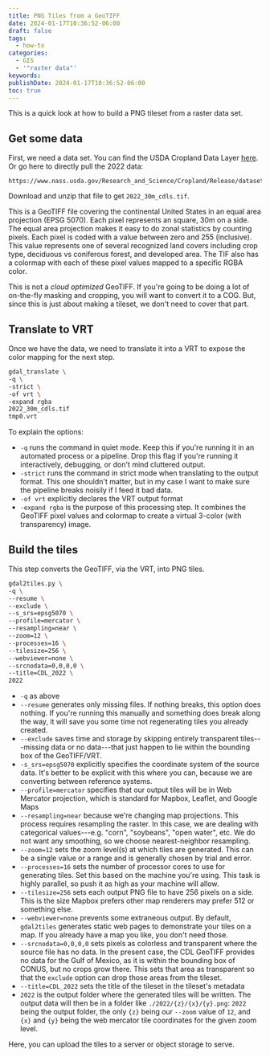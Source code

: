 ```yaml
---
title: PNG Tiles from a GeoTIFF
date: 2024-01-17T10:36:52-06:00
draft: false
tags:
  - how-to
categories:
  - GIS
  - '"raster data"'
keywords: 
publishDate: 2024-01-17T10:36:52-06:00
toc: true
---
```

This is a quick look at how to build a PNG tileset from a raster data set.

Get some data
---
First, we need a data set. You can find the USDA Cropland Data Layer [here](https://www.nass.usda.gov/Research_and_Science/Cropland/Release).  Or go here to directly pull the 2022 data:
```
https://www.nass.usda.gov/Research_and_Science/Cropland/Release/datasets/2022_30m_cdls.zip
```
Download and unzip that file to get  `2022_30m_cdls.tif`.

This is a GeoTIFF file covering the continental United States in an equal area projection (EPSG 5070). Each pixel represents an square, 30m on a side. The equal area projection makes it easy to do zonal statistics by counting pixels. Each pixel is coded with a value between zero and 255 (inclusive). This value represents one of several recognized land covers including crop type, deciduous vs coniferous forest, and developed area. The TIF also has a colormap with each of these pixel values mapped to a specific RGBA color.

This is not a *cloud optimized* GeoTIFF. If you're going to be doing a lot of on-the-fly masking and cropping, you will want to convert it to a COG. But, since this is just about making a tileset, we don't need to cover that part.

Translate to VRT
---
Once we have the data, we need to translate it into a VRT to expose the color mapping for the next step.
``` bash
gdal_translate \
-q \
-strict \
-of vrt \
-expand rgba
2022_30m_cdls.tif
tmp0.vrt
```
To explain the options:
- `-q` runs the command in quiet mode. Keep this if you're running it in an automated process or a pipeline. Drop this flag if you're running it interactively, debugging, or don't mind cluttered output.
- `-strict` runs the command in strict mode when translating to the output format. This one shouldn't matter, but in my case I want to make sure the pipeline breaks noisily if I feed it bad data.
- `-of vrt` explicitly declares the VRT output format
- `-expand rgba` is the purpose of this processing step. It combines the GeoTIFF pixel values and colormap to create a virtual 3-color (with transparency) image.

Build the tiles
---
This step converts the GeoTIFF, via the VRT, into PNG tiles.
``` bash
gdal2tiles.py \
-q \
--resume \
--exclude \
--s_srs=epsg5070 \
--profile=mercator \
--resampling=near \
--zoom=12 \
--processes=16 \
--tilesize=256 \
--webviewer=none \
--srcnodata=0,0,0,0 \
--title=CDL_2022 \
2022
```
- `-q` as above
- `--resume` generates only missing files. If nothing breaks, this option does nothing. If you're running this manually and something does break along the way, it will save you some time not regenerating tiles you already created.
- `--exclude` saves time and storage by skipping entirely transparent tiles---missing data or no data---that just happen to lie within the bounding box of the GeoTIFF/VRT.
- `-s_srs=epsg5070` explicitly specifies the coordinate system of the source data. It's better to be explicit with this where you can, because we are converting between reference systems.
- `--profile=mercator` specifies that our output tiles will be in Web Mercator projection, which is standard for Mapbox, Leaflet, and Google Maps
- `--resampling=near` because we're changing map projections. This process requires resampling the raster. In this case, we are dealing with categorical values---e.g. "corn", "soybeans", "open water", etc. We do not want any smoothing, so we choose nearest-neighbor resampling.
- `--zoom=12` sets the zoom level(s) at which tiles are generated. This can be a single value or a range and is generally chosen by trial and error.
- `--processes=16` sets the number of processor cores to use for generating tiles. Set this based on the machine you're using. This task is highly parallel, so push it as high as your machine will allow.
- `--tilesize=256` sets each output PNG file to have 256 pixels on a side. This is the size Mapbox prefers other map renderers may prefer 512 or something else.
- `--webviewer=none` prevents some extraneous output. By default, `gdal2tiles` generates static web pages to demonstrate your tiles on a map. If you already have a map you like, you don't need those.
- `--srcnodata=0,0,0,0` sets pixels as colorless and transparent where the source file has no data. In the present case, the CDL GeoTIFF provides no data for the Gulf of Mexico, as it is within the bounding box of CONUS, but no crops grow there. This sets that area as transparent so that the `exclude` option can drop those areas from the tileset.
- `--title=CDL_2022` sets the title of the tileset in the tileset's metadata
- `2022` is the output folder where the generated tiles will be written.
The output data will then be in a folder like `./2022/{z}/{x}/{y}.png`:  `2022` being the output folder, the only `{z}` being our `--zoom` value of `12`, and `{x}` and `{y}` being the web mercator tile coordinates for the given zoom level.

Here, you can upload the tiles to a server or object storage to serve.
